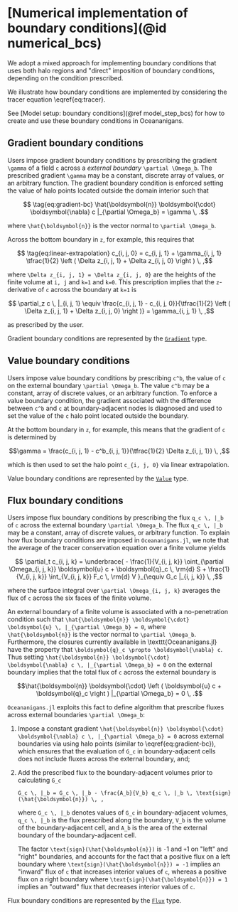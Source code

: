 # [Numerical implementation of boundary conditions](@id numerical_bcs)

We adopt a mixed approach for implementing boundary conditions that uses both halo regions and "direct"
imposition of boundary conditions, depending on the condition prescribed.

We illustrate how boundary conditions are implemented by considering the tracer equation \eqref{eq:tracer}.

See [Model setup: boundary conditions](@ref model_step_bcs) for how to create and use these
boundary conditions in Oceananigans.

## Gradient boundary conditions

Users impose gradient boundary conditions by prescribing the gradient ``\gamma`` of a field ``c`` across a
*external boundary* ``\partial \Omega_b``.
The prescribed gradient ``\gamma`` may be a constant, discrete array of values, or an arbitrary function.
The gradient boundary condition is enforced setting the value of halo points located outside the domain interior such that
```math
    \tag{eq:gradient-bc}
    \hat{\boldsymbol{n}} \boldsymbol{\cdot} \boldsymbol{\nabla} c |_{\partial \Omega_b} = \gamma \, .
```
where ``\hat{\boldsymbol{n}}`` is the vector normal to ``\partial \Omega_b``.

Across the bottom boundary in ``z``, for example, this requires that
```math
    \tag{eq:linear-extrapolation}
    c_{i, j, 0} = c_{i, j, 1} + \gamma_{i, j, 1} \tfrac{1}{2} \left ( \Delta z_{i, j, 1} + \Delta z_{i, j, 0} \right ) \, ,
```
where ``\Delta z_{i, j, 1} = \Delta z_{i, j, 0}`` are the heights of the finite volume at ``i, j`` and ``k=1`` and ``k=0``.
This prescription implies that the ``z``-derivative of ``c`` across the boundary at ``k=1`` is
```math
    \partial_z c \, |_{i, j, 1} \equiv
        \frac{c_{i, j, 1} - c_{i, j, 0}}{\tfrac{1}{2} \left ( \Delta z_{i, j, 1} + \Delta z_{i, j, 0} \right )}
            = \gamma_{i, j, 1} \, ,
```
as prescribed by the user.

Gradient boundary conditions are represented by the [`Gradient`](@ref) type.

## Value boundary conditions

Users impose value boundary conditions by prescribing ``c^b``, the value of ``c`` on the external
boundary ``\partial \Omega_b``.
The value ``c^b`` may be a constant, array of discrete values, or an arbitrary function.
To enforce a value boundary condition, the gradient associated with the difference between
``c^b`` and ``c`` at boundary-adjacent nodes is diagnosed and used to set the value of the ``c`` halo point
located outside the boundary.

At the bottom boundary in ``z``, for example, this means that the gradient of ``c`` is determined by
```math
\gamma = \frac{c_{i, j, 1} - c^b_{i, j, 1}}{\tfrac{1}{2} \Delta z_{i, j, 1}} \, ,
```
which is then used to set the halo point ``c_{i, j, 0}`` via linear extrapolation.

Value boundary conditions are represented by the [`Value`](@ref) type.

## Flux boundary conditions

Users impose flux boundary conditions by prescribing the flux ``q_c \, |_b`` of ``c`` across
the external boundary ``\partial \Omega_b``.
The flux ``q_c \, |_b`` may be a constant, array of discrete values, or arbitrary function.
To explain how flux boundary conditions are imposed in `Oceananigans.jl`, we note that
the average of the tracer conservation equation over a finite volume yields
```math
    \partial_t c_{i, j, k} = \underbrace{ - \frac{1}{V_{i, j, k}} \oint_{\partial \Omega_{i, j, k}} \boldsymbol{u} c + \boldsymbol{q}_c \, \rm{d} S
                                          + \frac{1}{V_{i, j, k}} \int_{V_{i, j, k}} F_c \, \rm{d} V }_{\equiv G_c |_{i, j, k}} \, ,
```
where the surface integral over ``\partial \Omega_{i, j, k}`` averages the flux of ``c`` across the six faces of the finite volume.

An external boundary of a finite volume is associated with a no-penetration condition such that
``\hat{\boldsymbol{n}} \boldsymbol{\cdot} \boldsymbol{u} \, |_{\partial \Omega_b} = 0``, where ``\hat{\boldsymbol{n}}`` is the vector normal to ``\partial \Omega_b``.
Furthermore, the closures currently available in \texttt{Oceananigans.jl} have the property that ``\boldsymbol{q}_c \propto \boldsymbol{\nabla} c``.
Thus setting ``\hat{\boldsymbol{n}} \boldsymbol{\cdot} \boldsymbol{\nabla} c \, |_{\partial \Omega_b} = 0`` on the external boundary implies that the total
flux of ``c`` across the external boundary is
```math
\hat{\boldsymbol{n}} \boldsymbol{\cdot} \left ( \boldsymbol{u} c + \boldsymbol{q}_c \right ) |_{\partial \Omega_b} = 0 \, .
```
`Oceananigans.jl` exploits this fact to define algorithm that prescribe fluxes across external boundaries ``\partial \Omega_b``:

1. Impose a constant gradient ``\hat{\boldsymbol{n}} \boldsymbol{\cdot} \boldsymbol{\nabla} c \, |_{\partial \Omega_b} = 0`` across external boundaries
    via using halo points (similar to \eqref{eq:gradient-bc}), which ensures that the evaluation of ``G_c`` in boundary-adjacent
    cells does not include fluxes across the external boundary, and;
2. Add the prescribed flux to the boundary-adjacent volumes prior to calculating ``G_c``

    `` G_c \, |_b = G_c \, |_b - \frac{A_b}{V_b} q_c \, |_b \, \text{sign}(\hat{\boldsymbol{n}}) \, , ``

    where ``G_c \, |_b`` denotes values of ``G_c`` in boundary-adjacent volumes, ``q_c \, |_b`` is the flux prescribed along the boundary,
    ``V_b`` is the volume of the boundary-adjacent cell, and ``A_b`` is the area of the external boundary of the boundary-adjacent cell.

    The factor ``\text{sign}(\hat{\boldsymbol{n}})`` is ``-``1 and ``+``1 on "left" and "right" boundaries, and accounts for the fact that a positive
    flux on a left boundary where ``\text{sign}(\hat{\boldsymbol{n}}) = -1`` implies an "inward" flux of ``c`` that increases interior values of ``c``,
    whereas a positive flux on a right boundary where ``\text{sign}(\hat{\boldsymbol{n}}) = 1`` implies an "outward" flux that decreases interior
    values of ``c``.

Flux boundary conditions are represented by the [`Flux`](@ref) type.
